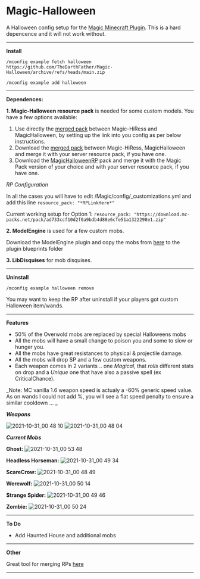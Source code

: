 # Magic-Halloween
A Halloween config setup for the [Magic Minecraft Plugin](https://www.spigotmc.org/resources/magic.1056/). This is a hard depencence and it will not work without.


---------------------------------------------------------------------------------------------------
**Install**

`/mconfig example fetch halloween https://github.com/TheDarthFather/Magic-Halloween/archive/refs/heads/main.zip`

`/mconfig example add halloween`


---------------------------------------------------------------------------------------------------
**Dependences:** 


**1. Magic-Halloween resource pack** is needed for some custom models.
You have a few options available:
1. Use directly the [merged pack](https://download.mc-packs.net/pack/ad733ccf10d2f0a9bdb4d88e6cfe51a1322298e1.zip) between Magic-HiRess and MagicHalloween, by setting up the link into you config as per below instructions.  
2. Download the [merged pack](https://download.mc-packs.net/pack/ad733ccf10d2f0a9bdb4d88e6cfe51a1322298e1.zip) between Magic-HiRess, MagicHalloween and merge it with your server resource pack, if you have one. 
3. Download the [MagicHalloweenRP](https://github.com/TheDarthFather/Magic-Halloween/raw/dependences/dependences/resource-pack/MagicHalloweenRP.zip) pack and merge it with the Magic Pack version of your choice and with your server resource pack, if you have one. 



_RP Configuration_

In all the cases you will have to edit /Magic/config/\_customizations.yml and add this line `resource_pack: "*RPLinkHere*"`

Current working setup for Option 1: `resource_pack: "https://download.mc-packs.net/pack/ad733ccf10d2f0a9bdb4d88e6cfe51a1322298e1.zip"`


**2. ModelEngine** is used for a few custom mobs.

Download the ModelEngine plugin and copy the mobs from [here](https://github.com/TheDarthFather/Magic-Halloween/tree/dependences/dependences/modelengine/blueprints) to the plugin blueprints folder

**3. LibDisquises** for mob disquises. 

---------------------------------------------------------------------------------------------------
**Uninstall**

`/mconfig example halloween remove`

You may want to keep the RP after uninstall if your players got custom Halloween item/wands.

---------------------------------------------------------------------------------------------------
**Features**

- 50% of the Overwold mobs are replaced by special Halloweens mobs
- All the mobs will have a small change to poison you and some to slow or hunger you.
- All the mobs have great resistances to physical & projectile damage.
- All the mobs will drop SP and a few custom weapons. 
- Each weapon comes in 2 variants .. one _Magical_, that _rolls_ different stats on drop and a _Unique_ one that have also a passive spell (ex CriticalChance). 

_Note: MC vanilla 1.6 weapon speed is actualy a -60% generic speed value. As on wands I could not add %, you will see a flat speed penalty to ensure a similar cooldown ...  _

**_Weapons_**

![2021-10-31_00 48 10](https://user-images.githubusercontent.com/23462204/139560597-0717c227-cc6b-408f-9c80-9121e463f62e.png)
![2021-10-31_00 48 04](https://user-images.githubusercontent.com/23462204/139560599-edf5e20a-c03b-4ed4-ad95-8d538a900044.png)

**_Current Mobs_**

**Ghost:**
![2021-10-31_00 53 48](https://user-images.githubusercontent.com/23462204/139560625-0807e3ab-71e3-4d22-bdd3-640c6f9e453b.png)

**Headless Horseman:** 
![2021-10-31_00 49 34](https://user-images.githubusercontent.com/23462204/139560628-c3fda435-29f7-4317-9743-e5a82e174b68.png)

**ScareCrow:**
![2021-10-31_00 48 49](https://user-images.githubusercontent.com/23462204/139560641-b94dc8f6-06f6-4c80-b3ea-4bda5b0f05d6.png)

**Werewolf:** 
![2021-10-31_00 50 14](https://user-images.githubusercontent.com/23462204/139560645-ce42475b-c5c3-4eb4-a122-c6c24b3bfe21.png)

**Strange Spider:**
![2021-10-31_00 49 46](https://user-images.githubusercontent.com/23462204/139560648-ab6e19c4-9be8-4164-85bf-18b45cf3a5d5.png)

**Zombie:**
![2021-10-31_00 50 24](https://user-images.githubusercontent.com/23462204/139560654-39bc8d96-d37d-411a-8fe8-72537f8e6828.png)


---------------------------------------------------------------------------------------------------
**To Do**

- Add Haunted House and additional mobs

---------------------------------------------------------------------------------------------------
**Other**

Great tool for merging RPs [here](https://merge.elmakers.com/)

---------------------------------------------------------------------------------------------------
